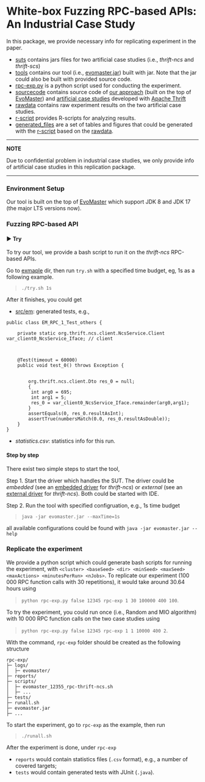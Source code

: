 # White-box Fuzzing RPC-based APIs: An Industrial Case Study


In this package, we provide necessary info for replicating experiment in the paper.

- [suts](suts) contains jars files for two artificial case studies (i.e., _thrift-ncs_ and _thrift-scs_) 
- [tools](tools) contains  our tool (i.e., [evomaster.jar](replication/evomaster.jar)) built with jar. Note that the jar could also be built with provided source code.
- [rpc-exp.py](rpc-exp.py) is a python script used for conducting the experiment.
- [sourcecode](sourcecode) contains source code of [our approach](sourcecode/EvoMaster) (built on the top of [EvoMaster](https://www.evomaster.org/)) and [artificial case studies](sourcecode/EMB-RPC) developed with [Apache Thrift](https://thrift.apache.org/)
- [rawdata](rawdata) contains raw experiment results on the two artificial case studies.
- [r-script](r-script) provides R-scripts for analyzing results.
- [generated_files](generated_files) are a set of tables and figures that could be generated with the [r-script](r-script) based on the [rawdata](rawdata).

---
**NOTE**

Due to confidential problem in industrial case studies, we only provide info of artificial case studies in this replication package.

---

### Environment Setup
Our tool is built on the top of [EvoMaster](https://www.evomaster.org/) which support JDK 8 and JDK 17 (the major LTS versions now).

### Fuzzing RPC-based API

#### :arrow_forward: Try 
To try our tool, we provide a bash script to run it on the _thrift-ncs_ RPC-based APIs.

Go to [exmaple](example) dir, then run `try.sh` with a specified time budget, eg, 1s as a following example.
> `./try.sh 1s`

After it finishes, you could get 
- [src/em](replication/src/em): generated tests, e.g.,
```
public class EM_RPC_1_Test_others {

    private static org.thrift.ncs.client.NcsService.Client var_client0_NcsService_Iface; // client
    
    
    
    @Test(timeout = 60000)
    public void test_0() throws Exception {
        
        
        org.thrift.ncs.client.Dto res_0 = null;
        {
         int arg0 = 695;
         int arg1 = 5;
         res_0 = var_client0_NcsService_Iface.remainder(arg0,arg1);
        }
        assertEquals(0, res_0.resultAsInt);
        assertTrue(numbersMatch(0.0, res_0.resultAsDouble));
    }
}

```
- _statistics.csv_: statistics info for this run.

#### Step by step
There exist two simple steps to start the tool,

Step 1. Start the driver which handles the SUT. The driver could be _embedded_ (see an [embedded driver](sourcecode/RpcAPIs/em/embedded/thrift/ncs/src/main/java/em/embedded/org/thriftncs/EmbeddedEvoMasterController.java) for _thrift-ncs_) or _external_ (see an [external driver](sourcecode/RpcAPIs/em/external/thrift/ncs/src/main/java/em/external/org/rpc/thriftncs/ExternalEvoMasterController.java) for _thrift-ncs_). Both could be started with IDE. 

Step 2. Run the tool with specified configruation, e.g., 1s time budget
> `java -jar evomaster.jar --maxTime=1s`

all available configurations could be found with `java -jar evomaster.jar --help`


### Replicate the experiment
We provide a python script which could generate bash scripts for running the experiment, with `<cluster> <baseSeed> <dir> <minSeed> <maxSeed> <maxActions> <minutesPerRun> <nJobs>`.
To replicate our experiment (100 000 RPC function calls with 30 repetitions), it would take around 30.64 hours using 
> `python rpc-exp.py false 12345 rpc-exp 1 30 100000 400 100`.

To try the experiment, you could run once (i.e., Random and MIO algorithm) with 10 000 RPC function calls on the two case studies using
> `python rpc-exp.py false 12345 rpc-exp 1 1 10000 400 2`.


With the command, `rpc-exp` folder should be created as the following structure
```
rpc-exp/
├─ logs/
│  ├─ evomaster/
├─ reports/
├─ scripts/
│  ├─ evomaster_12355_rpc-thrift-ncs.sh
│  ├─ ...
├─ tests/
├─ runall.sh
├─ evomaster.jar
├─ ...
```

To start the experiment, go to `rpc-exp` as the example, then run
> `./runall.sh`

After the experiment is done, under `rpc-exp`
- `reports` would contain statistics files (`.csv` format), e.g., a number of covered targets;
- `tests` would contain generated tests with JUnit (`.java`).

